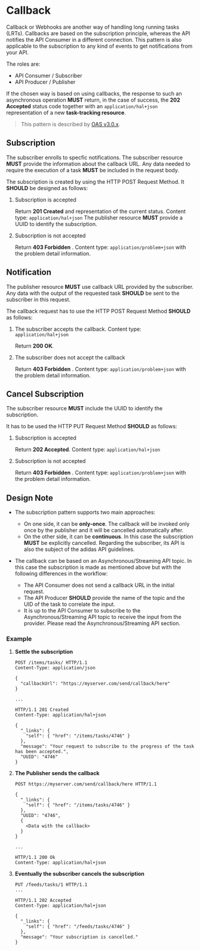 # Callback

Callback or Webhooks are another way of handling long running tasks (LRTs). Callbacks are based on the subscription principle, whereas the API notifies the API Consumer in a different connection. This pattern is also applicable to the subscription to any kind of events to get notifications from your API.

The roles are:

- API Consumer / Subscriber
- API Producer / Publisher

If the chosen way is based on using callbacks, the response to such an asynchronous operation **MUST** return, in the case of success, the **202 Accepted** status code together with an `application/hal+json` representation of a new **task-tracking resource**.

> This pattern is described by [OAS v3.0.x](https://swagger.io/docs/specification/callbacks/).


## Subscription

The subscriber enrolls to specfic notifications. The subscriber resource **MUST** provide the information about the callback URL. Any data needed to require the execution of a task **MUST** be included in the request body.

The subscription is created by using the HTTP POST Request Method. It **SHOULD** be designed as follows:

1. Subscription is accepted

   Return **201 Created** and representation of the current status. Content type: `application/hal+json`
   The publisher resource **MUST** provide a UUID to identify the subscription.

2. Subscription is not accepted

   Return **403 Forbidden** . Content type: `application/problem+json` with the problem detail information.


## Notification

The publisher resource **MUST** use callback URL provided by the subscriber. Any data with the output of the requested task **SHOULD** be sent to the subscriber in this request.

The callback request has to use the HTTP POST Request Method **SHOULD** as follows:

1. The subscriber accepts the callback. Content type: `application/hal+json`

   Return **200 OK**.

2. The subscriber does not accept the callback

   Return **403 Forbidden** . Content type: `application/problem+json` with the problem detail information.


## Cancel Subscription

The subscriber resource **MUST**  include the UUID to identify the subscription.

It has to be used the HTTP PUT Request Method **SHOULD** as follows:

1. Subscription is accepted

   Return **202 Accepted**. Content type: `application/hal+json`

2. Subscription is not accepted

   Return **403 Forbidden** . Content type: `application/problem+json` with the problem detail information.


## Design Note

- The subscription pattern supports two main approaches:
  - On one side, it can be **only-once**. The callback will be invoked only once by the publisher and it will be cancelled automatically after.
  - On the other side, it can be **continuous**. In this case the subscription **MUST** be explicitly cancelled. Regarding the subscriber, its API is also the subject of the adidas API guidelines.

- The callback can be based on an Asynchronous/Streaming API topic. In this case the subscription is made as mentioned above but with the following differences in the workflow:
  - The API Consumer does not send a callback URL in the initial request.
  - The API Producer **SHOULD** provide the name of the topic and the UID of the task to correlate the input. 
  - It is up to the API Consumer to subscribe to the Asynchronous/Streaming API topic to receive the input from the provider. Please read the Asynchronous/Streaming API section.

### Example

1. **Settle the subscription**
  
    ```
    POST /items/tasks/ HTTP/1.1
    Content-Type: application/json

    {
      "callbackUrl": "https://myserver.com/send/callback/here"
    }

    ...

    HTTP/1.1 201 Created
    Content-Type: application/hal+json

    {
      "_links": {
        "self": { "href": "/items/tasks/4746" }
      },
      "message": "Your request to subscribe to the progress of the task has been accepted.",
      "UUID": "4746"
    }
    ```

2. **The Publisher sends the callback**

    ```
    POST https://myserver.com/send/callback/here HTTP/1.1

    {
      "_links": {
        "self": { "href": "/items/tasks/4746" }
      },
      "UUID": "4746",
      {
        <Data with the callback>
      }
    }

    ...

    HTTP/1.1 200 Ok
    Content-Type: application/hal+json

    ```

3. **Eventually the subscriber cancels the subscription**

    ```
    PUT /feeds/tasks/1 HTTP/1.1
    ...

    HTTP/1.1 202 Accepted
    Content-Type: application/hal+json

    {
      "_links": {
        "self": { "href": "/feeds/tasks/4746" }
      },
      "message": "Your subscription is cancelled."
    }
    ```

